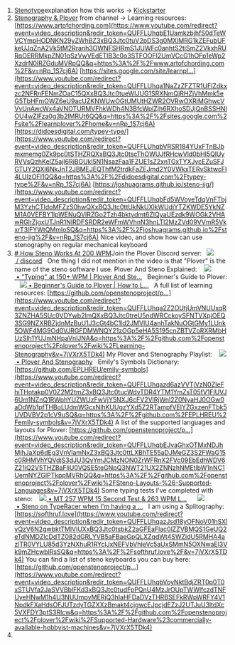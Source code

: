 1. [Stenotype](https://www.youtube.com/watch?v=ylLJDD0Vvjw)explanation how this works -> [Kickstarter](https://www.kickstarter.com/projects/stenokeyboards/the-uni?ref=bxr4oz&utm_source=YouTube+channel&utm_medium=link&utm_campaign=Uni+Kickstarter)
2. [Stenography & Plover](https://www.youtube.com/watch?v=nRp_1S7cj6A&t=713s) from channel -> Learning resources: [https://www.artofchording.com](https://www.youtube.com/redirect?event=video_description&redir_token=QUFFLUhqbE1UamkzbjhfS0dTeWVCYmpHODNKN29yZWhBZ3xBQ3Jtc0tuV2pDS3g0MXlMRG1kZEFubUFkeUJqZnA2Vk5tM2Rranh3OWNFSHRmS1JUWFc0anhtS2tiSmZ2VkxhRURqOERRMkpZN01qSzVwVEdETlB3c0o3STFOOFI2UmVCcG1hOFp1eWp2XzdrN0lRZGduMVRpQQ&q=https%3A%2F%2Fwww.artofchording.com%2F&v=nRp_1S7cj6A) [https://sites.google.com/site/learnpl...](https://www.youtube.com/redirect?event=video_description&redir_token=QUFFLUhqa1NaZzZFZTR1UFlZdkxzc2NFRnFENmZOaC15QXxBQ3Jtc0tueWlJUG1SRXNmQjRHZjVhMmk5eG5TbHFmOWZ6eU9acUZKNWUwOGtUMUtHZWR2OVRwOXRiMGhwcVVvUnAwcWx4aVNOTURMVFhkWDh4N3BfcWplZjh6RXhoSDJjQnBSSHNIOU4wZlFza0g3b2lMRUt6QQ&q=https%3A%2F%2Fsites.google.com%2Fsite%2Flearnplover%2Fhome&v=nRp_1S7cj6A) [https://didoesdigital.com/typey-type/](https://www.youtube.com/redirect?event=video_description&redir_token=QUFFLUhqbVRSR184YUxFTnBJbmxmemg0Zk9pc0tSTHZRQXxBQ3Jtc0tscThOWUJfRHcwVld0bHI5QlUyRVVsQzhKelZ5ajl6RjBGUkl5N1NsazFaa1FZUE1sZ2xnTGxTYXJycEZuSFJGTUY2QXl6NkJnT2JBMEJEQThfM2trdkFaZEJmd2Y0VWkxTERvSktwcFI4LUIzOFI1QQ&q=https%3A%2F%2Fdidoesdigital.com%2Ftypey-type%2F&v=nRp_1S7cj6A) [https://joshuagrams.github.io/steno-jig/](https://www.youtube.com/redirect?event=video_description&redir_token=QUFFLUhqbFd5WVoyeTdqVnFTbjM3YzhCTldoMFZzS0hwQXxBQ3Jtc0ttUkNkUXlkWUdiYTZKWDE5YkNZM1A0VEFBY1lpWENuQVlRZGo2Tzh4bktydmt6ZlQyaUEzdk9WOGk2VHAwRGlrZjgxUTJnR1NlRDFSRDR2eWFmWVhnN3hnLTl2MzZVd09VVmR5VkxrT3lFYWtQMmloSQ&q=https%3A%2F%2Fjoshuagrams.github.io%2Fsteno-jig%2F&v=nRp_1S7cj6A) Nice video, and show how can use stenography on regular mechanical keyboard
4.  [# How Steno Works At 200 WPM](https://www.youtube.com/watch?v=7jVXrX5TDk4)Join the Plover Discord server:   [![](https://www.gstatic.com/youtube/img/watch/social_media/discord_1x.png) / discord](https://www.youtube.com/redirect?event=video_description&redir_token=QUFFLUhqbnpBVjBKTDdiOVFEQzJYeVJMUGJGY2FsdFNNUXxBQ3Jtc0tuUngxWGVYLXBVSnhobGVUcHUtZDZZc3ZUT3pjcGJVWHR1UXprU1JGQjc1YjR4dkJyZHN1WG96RWY4NTduZEE5SWNEVng5bmFrc0lzZkJSdjFfRzZBZEVwRkRKTEVUWTVwQWRCNHVRWjZhTWhvZUNoaw&q=https%3A%2F%2Fdiscord.gg%2FNAzMz7C3wq&v=7jVXrX5TDk4)   One thing I did not mention in the video is that "Plover" is the name of the steno software I use. Plover And Steno Explained:    [![](https://www.gstatic.com/youtube/img/watch/yt_favicon.png) • "Typing" at 150+ WPM | Plover And Ste...](https://www.youtube.com/watch?v=JsRTTD9k2ME&list=PLatiIGGUmVcvXHf-uiScllH33-mY_Lc1_&index=1&t=0s)   Beginner's Guide to Plover:    [![](https://www.gstatic.com/youtube/img/watch/yt_favicon.png) • Beginner's Guide to Plover | How to L...](https://www.youtube.com/watch?v=WxK4AjdKIwU&list=PLatiIGGUmVcvXHf-uiScllH33-mY_Lc1_&index=2&t=0s)   A full list of learning resources: [https://github.com/openstenoproject/p...](https://www.youtube.com/redirect?event=video_description&redir_token=QUFFLUhqa2Z2OUtjUmVNUUxqR3ZNZHA5SUc0VDYwb2lmQXxBQ3Jtc0treU5ndWRCckoySFNTVXpjOEQ3SG9NZXRBZjdnMzBuU1J3cGt4bC1ld2JMVlU4anhTakNuOGtGMy1LUnk5OWF4MG9Od0VJRGFDMWNQY21zOGp5eHA5S195cnZBTVZoRXRMbHUzSlh1YUJmNHpaVnlJNA&q=https%3A%2F%2Fgithub.com%2Fopenstenoproject%2Fplover%2Fwiki%2FLearning-Stenography&v=7jVXrX5TDk4) My Plover and Stenography Playlist:    [![](https://www.gstatic.com/youtube/img/watch/yt_favicon.png) • Plover And Stenography](https://www.youtube.com/playlist?list=PLatiIGGUmVcvXHf-uiScllH33-mY_Lc1_)   Emily's Symbols Dictionary: [https://github.com/EPLHREU/emily-symbols](https://www.youtube.com/redirect?event=video_description&redir_token=QUFFLUhqazd6azVVTjVzN0ZIeFhiTHotakp0V0Z2M2tmZ3xBQ3Jtc0tucWdvTDR4YTM1YmZsT05fV1FlUVJ6Um1NZnQ1RWphYUZWUzFwVjY5NXJ6cFV2VlRjWnl2Z0NyaHJ0OGw0aDdWb1pfTHBoLUdmWGcxNlhKUUgzYXd5Z2RTampfVElYZGxzenFTbk5UVDVBV2p1cV9uSQ&q=https%3A%2F%2Fgithub.com%2FEPLHREU%2Femily-symbols&v=7jVXrX5TDk4) A list of the supported languages and layouts for Plover: [https://github.com/openstenoproject/p...](https://www.youtube.com/redirect?event=video_description&redir_token=QUFFLUhqbEJvaGhxOTMxNDJhMjhJaXp6dEg3VnVlamNxZ3xBQ3Jtc0ttLXBhTE55aDJMeGZ3S2FWaG15c0RHMVhYQVdjS3dJU3QyYmJCMzNON0ZrWFRnX2FVc09EbEdhWDV6Z21iQ2V5THZBaFliU0VQSE5teGNpQ3NWT21UX2ZNNzhNMEtlbW1nNC1UemNYZGlPTkppMVRhQQ&q=https%3A%2F%2Fgithub.com%2Fopenstenoproject%2Fplover%2Fwiki%2FSteno-Layouts-%26-Supported-Languages&v=7jVXrX5TDk4) Some typing tests I've completed with steno:    [![](https://www.gstatic.com/youtube/img/watch/yt_favicon.png) • MT 257 WPM 15 Second Test & 263 WPM L...](https://www.youtube.com/watch?v=o0RDhVlVYg0&list=PLatiIGGUmVcuaXU_oiejwbTScOtVJWtCz&index=7&t=0s)      [![](https://www.gstatic.com/youtube/img/watch/yt_favicon.png) • Steno on TypeRacer when I'm having a ...](https://www.youtube.com/watch?v=2MxPvFs1l8o&t=0s)   I am using a Splitography: [https://softhruf.love](https://www.youtube.com/redirect?event=video_description&redir_token=QUFFLUhqazJsd18yOFNoV01hSXlyQzV6N2gwbktTMlViUXxBQ3Jtc0tsbkZ2aGFEaFlac0lZZVBMQS1GeUQ2eTdNMDZlcDdTZ082dGRLYVB5aFBaeGpQLXZqdWt4SWZidU5RMHA4azlTR0VYLU85d3YzNXhuR1RYclJxNEFVbVhIeVc5aUxSMmN5OXNwaEl3Vk9mZHcwblRsSQ&q=https%3A%2F%2Fsofthruf.love%2F&v=7jVXrX5TDk4) You can find a list of steno keyboards you can buy here: [https://github.com/openstenoproject/p...](https://www.youtube.com/redirect?event=video_description&redir_token=QUFFLUhqbVoyNktBdjZRT0p0T0xSTUVfa2JaSVVBblFKd3xBQ3Jtc0tudFpPQnU4MzJrOUpTWWlfczdTNFUyeHNwM1h4U3NUUmpvMERjQ3hIaHFDaDVzTHRBSEFkRWpWRFY4V1NpdkFXaHdsOFJUTzdyTGZXXzBmakt4cjgwcEJpcjdEZzJ2UTJuU3ltdXc5VXFDY3ptS3RIcw&q=https%3A%2F%2Fgithub.com%2Fopenstenoproject%2Fplover%2Fwiki%2FSupported-Hardware%23commercially-available-hobbyist-machines&v=7jVXrX5TDk4)
5. 
